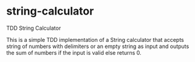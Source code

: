 # string-calculator
TDD String Calculator

This is a simple TDD implementation of a String calculator 
that accepts string of numbers with delimiters or 
an empty string as input and outputs the sum of numbers 
if the input is valid 
else returns 0.
